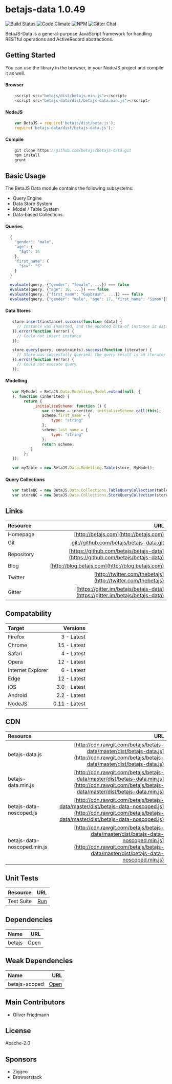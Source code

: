 # betajs-data 1.0.49
[![Build Status](https://api.travis-ci.org/betajs/betajs-data.svg?branch=master)](https://travis-ci.org/betajs/betajs-data)
[![Code Climate](https://codeclimate.com/github/betajs/betajs-data/badges/gpa.svg)](https://codeclimate.com/github/betajs/betajs-data)
[![NPM](https://img.shields.io/npm/v/betajs-data.svg?style=flat)](https://www.npmjs.com/package/betajs-data)
[![Gitter Chat](https://badges.gitter.im/betajs/betajs-data.svg)](https://gitter.im/betajs/betajs-data)

BetaJS-Data is a general-purpose JavaScript framework for handling RESTful operations and ActiveRecord abstractions.



## Getting Started


You can use the library in the browser, in your NodeJS project and compile it as well.

#### Browser

```javascript
	<script src="betajs/dist/betajs.min.js"></script>
	<script src="betajs-data/dist/betajs-data.min.js"></script>
``` 

#### NodeJS

```javascript
	var BetaJS = require('betajs/dist/beta.js');
	require('betajs-data/dist/betajs-data.js');
```

#### Compile

```javascript
	git clone https://github.com/betajs/betajs-data.git
	npm install
	grunt
```



## Basic Usage


The BetaJS Data module contains the following subsystems:
- Query Engine
- Data Store System
- Model / Table System
- Data-based Collections

#### Queries

```javascript
  {
    "gender": "male",
    "age": {
      "$gt": 16
    },
    "first_name": {
      "$sw": "S"
    }
  }
```

```javascript
  evaluate(query, {"gender": "female", ...}) === false
  evaluate(query, {"age": 16, ...}) === false
  evaluate(query, {"first_name": "Guybrush", ...}) === false
  evaluate(query, {"gender": "male", "age": 17, "first_name": "Simon"}) === true
``` 

#### Data Stores

```javascript
   store.insert(instance).success(function (data) {
     // Instance was inserted, and the updated data of instance is data (including the id)
   }).error(function (error) {
     // Could not insert instance
   });
```

```javascript
   store.query(query, constraints).success(function (iterator) {
     // Store was succesfully queried; the query result is an iterator over matched instances.
   }).error(function (error) {
     // Could not execute query
   });
```


#### Modelling

```javascript
   var MyModel = BetaJS.Data.Modelling.Model.extend(null, {
   }, function (inherited) {
        return {
            _initializeScheme: function () {
                var scheme = inherited._initializeScheme.call(this);
                scheme.first_name = {
                    type: "string"
                };
                scheme.last_name = {
                    type: "string"
                };
                return scheme;
           }
        };
   });
```

```javascript
   var myTable = new BetaJS.Data.Modelling.Table(store, MyModel);
```


#### Query Collections

```javascript
   var tableQC = new BetaJS.Data.Collections.TableQueryCollection(table, query, options);
   var storeQC = new BetaJS.Data.Collections.StoreQueryCollection(store, query, options);
```



## Links
| Resource   | URL |
| :--------- | --: |
| Homepage   | [http://betajs.com](http://betajs.com) |
| Git        | [git://github.com/betajs/betajs-data.git](git://github.com/betajs/betajs-data.git) |
| Repository | [https://github.com/betajs/betajs-data](https://github.com/betajs/betajs-data) |
| Blog       | [http://blog.betajs.com](http://blog.betajs.com) | 
| Twitter    | [http://twitter.com/thebetajs](http://twitter.com/thebetajs) | 
| Gitter     | [https://gitter.im/betajs/betajs-data](https://gitter.im/betajs/betajs-data) | 



## Compatability
| Target | Versions |
| :----- | -------: |
| Firefox | 3 - Latest |
| Chrome | 15 - Latest |
| Safari | 4 - Latest |
| Opera | 12 - Latest |
| Internet Explorer | 6 - Latest |
| Edge | 12 - Latest |
| iOS | 3.0 - Latest |
| Android | 2.2 - Latest |
| NodeJS | 0.11 - Latest |


## CDN
| Resource | URL |
| :----- | -------: |
| betajs-data.js | [http://cdn.rawgit.com/betajs/betajs-data/master/dist/betajs-data.js](http://cdn.rawgit.com/betajs/betajs-data/master/dist/betajs-data.js) |
| betajs-data.min.js | [http://cdn.rawgit.com/betajs/betajs-data/master/dist/betajs-data.min.js](http://cdn.rawgit.com/betajs/betajs-data/master/dist/betajs-data.min.js) |
| betajs-data-noscoped.js | [http://cdn.rawgit.com/betajs/betajs-data/master/dist/betajs-data-noscoped.js](http://cdn.rawgit.com/betajs/betajs-data/master/dist/betajs-data-noscoped.js) |
| betajs-data-noscoped.min.js | [http://cdn.rawgit.com/betajs/betajs-data/master/dist/betajs-data-noscoped.min.js](http://cdn.rawgit.com/betajs/betajs-data/master/dist/betajs-data-noscoped.min.js) |


## Unit Tests
| Resource | URL |
| :----- | -------: |
| Test Suite | [Run](http://rawgit.com/betajs/betajs-data/master/tests/tests.html) |


## Dependencies
| Name | URL |
| :----- | -------: |
| betajs | [Open](https://github.com/betajs/betajs) |


## Weak Dependencies
| Name | URL |
| :----- | -------: |
| betajs-scoped | [Open](https://github.com/betajs/betajs-scoped) |


## Main Contributors

- Oliver Friedmann

## License

Apache-2.0






## Sponsors

- Ziggeo
- Browserstack


